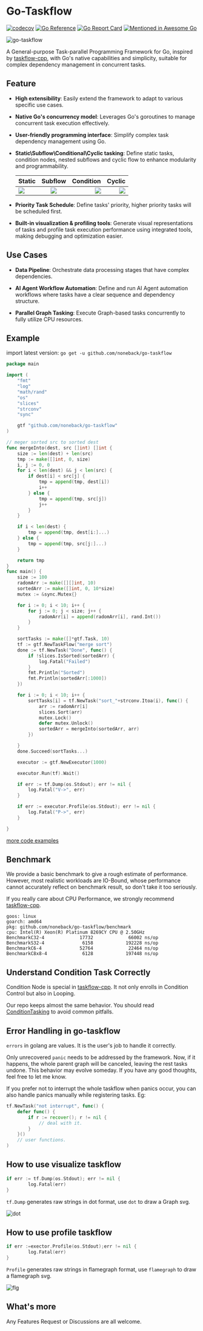 # Go-Taskflow
[![codecov](https://codecov.io/github/noneback/go-taskflow/graph/badge.svg?token=CITXYA10C6)](https://codecov.io/github/noneback/go-taskflow)
[![Go Reference](https://pkg.go.dev/badge/github.com/noneback/go-taskflow.svg)](https://pkg.go.dev/github.com/noneback/go-taskflow)
[![Go Report Card](https://goreportcard.com/badge/github.com/noneback/go-taskflow)](https://goreportcard.com/report/github.com/noneback/go-taskflow)
[![Mentioned in Awesome Go](https://awesome.re/mentioned-badge.svg)](https://github.com/avelino/awesome-go)

![go-taskflow](https://socialify.git.ci/noneback/go-taskflow/image?description=1&language=1&name=1&pattern=Solid&theme=Auto)

A General-purpose Task-parallel Programming Framework for Go, inspired by [taskflow-cpp](https://github.com/taskflow/taskflow), with Go's native capabilities and simplicity, suitable for complex dependency management in concurrent tasks.

## Feature
- **High extensibility**: Easily extend the framework to adapt to various specific use cases.

- **Native Go's concurrency model**: Leverages Go's goroutines to manage concurrent task execution effectively.

- **User-friendly programming interface**: Simplify complex task dependency management using Go.

- **Static\Subflow\Conditional\Cyclic tasking**: Define static tasks, condition nodes, nested subflows and cyclic flow to enhance modularity and programmability.

	| Static | Subflow | Condition | Cyclic |
	|:-----------|:------------:|------------:|------------:|
	| ![](image/simple.svg)     |   ![](image/subflow.svg)   |      ![](image/condition.svg) |      ![](image/loop.svg) |

- **Priority Task Schedule**: Define tasks' priority, higher priority tasks will be scheduled first.

- **Built-in visualization & profiling tools**: Generate visual representations of tasks and profile task execution performance using integrated tools, making debugging and optimization easier.

## Use Cases

- **Data Pipeline**: Orchestrate data processing stages that have complex dependencies.

- **AI Agent Workflow Automation**: Define and run AI Agent automation workflows where tasks have a clear sequence and dependency structure.

- **Parallel Graph Tasking**: Execute Graph-based tasks concurrently to fully utilize CPU resources.

## Example
import latest version: `go get -u github.com/noneback/go-taskflow`

```go
package main

import (
	"fmt"
	"log"
	"math/rand"
	"os"
	"slices"
	"strconv"
	"sync"

	gtf "github.com/noneback/go-taskflow"
)

// meger sorted src to sorted dest
func mergeInto(dest, src []int) []int {
	size := len(dest) + len(src)
	tmp := make([]int, 0, size)
	i, j := 0, 0
	for i < len(dest) && j < len(src) {
		if dest[i] < src[j] {
			tmp = append(tmp, dest[i])
			i++
		} else {
			tmp = append(tmp, src[j])
			j++
		}
	}

	if i < len(dest) {
		tmp = append(tmp, dest[i:]...)
	} else {
		tmp = append(tmp, src[j:]...)
	}

	return tmp
}
func main() {
	size := 100
	radomArr := make([][]int, 10)
	sortedArr := make([]int, 0, 10*size)
	mutex := &sync.Mutex{}

	for i := 0; i < 10; i++ {
		for j := 0; j < size; j++ {
			radomArr[i] = append(radomArr[i], rand.Int())
		}
	}

	sortTasks := make([]*gtf.Task, 10)
	tf := gtf.NewTaskFlow("merge sort")
	done := tf.NewTask("Done", func() {
		if !slices.IsSorted(sortedArr) {
			log.Fatal("Failed")
		}
		fmt.Println("Sorted")
		fmt.Println(sortedArr[:1000])
	})

	for i := 0; i < 10; i++ {
		sortTasks[i] = tf.NewTask("sort_"+strconv.Itoa(i), func() {
			arr := radomArr[i]
			slices.Sort(arr)
			mutex.Lock()
			defer mutex.Unlock()
			sortedArr = mergeInto(sortedArr, arr)
		})

	}
	done.Succeed(sortTasks...)

	executor := gtf.NewExecutor(1000)

	executor.Run(tf).Wait()

	if err := tf.Dump(os.Stdout); err != nil {
		log.Fatal("V->", err)
	}

	if err := executor.Profile(os.Stdout); err != nil {
		log.Fatal("P->", err)
	}

}
```

[more code examples](https://github.com/noneback/go-taskflow/tree/main/examples)

## Benchmark
We provide a basic benchmark to give a rough estimate of performance. However, most realistic workloads are IO-Bound, whose performance cannot accurately reflect on benchmark result, so don't take it too seriously.

If you really care about CPU Performance, we strongly recommend [taskflow-cpp](https://github.com/taskflow/taskflow).

```plaintext
goos: linux
goarch: amd64
pkg: github.com/noneback/go-taskflow/benchmark
cpu: Intel(R) Xeon(R) Platinum 8269CY CPU @ 2.50GHz
BenchmarkC32-4             17732             66002 ns/op
BenchmarkS32-4              6158            192228 ns/op
BenchmarkC6-4              52764             22464 ns/op
BenchmarkC8x8-4             6128            197448 ns/op
```

## Understand Condition Task Correctly
Condition Node is special in [taskflow-cpp](https://github.com/taskflow/taskflow). It not only enrolls in Condition Control but also in Looping.

Our repo keeps almost the same behavior. You should read [ConditionTasking](https://taskflow.github.io/taskflow/ConditionalTasking.html) to avoid common pitfalls.

## Error Handling in go-taskflow

`errors` in golang are values. It is the user's job to handle it correctly. 

Only unrecovered `panic` needs to be addressed by the framework. Now, if it happens, the whole parent graph will be canceled, leaving the rest tasks undone. This behavior may evolve someday. If you have any good thoughts, feel free to let me know.

If you prefer not to interrupt the whole taskflow when panics occur, you can also handle panics manually while registering tasks.
Eg: 
```go
tf.NewTask("not interrupt", func() {
	defer func() {
		if r := recover(); r != nil {
			// deal with it.
		}
	}()
	// user functions.
)
```

## How to use visualize taskflow
```go
if err := tf.Dump(os.Stdout); err != nil {
		log.Fatal(err)
}
```
`tf.Dump` generates raw strings in dot format, use `dot` to draw a Graph svg.

![dot](image/desc.svg)

## How to use profile taskflow
```go
if err :=exector.Profile(os.Stdout);err != nil {
		log.Fatal(err)
}
```

`Profile` generates raw strings in flamegraph format, use `flamegraph` to draw a flamegraph svg.

![flg](image/fl.svg)

## What's more
Any Features Request or Discussions are all welcome.

